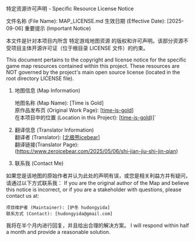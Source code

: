 特定资源许可声明 - Specific Resource License Notice

文件名称 (File Name): MAP_LICENSE.md 生效日期 (Effective Date): [2025-09-06]
重要提示 (Important Notice)

本文件是针对本项目内所含 特定游戏地图资源 的版权和许可声明。该部分资源不受项目主体开源许可证（位于根目录 LICENSE 文件）的约束。

This document pertains to the copyright and license notice for the specific game map resources contained within this project. These resources are NOT governed by the project's main open source license (located in the root directory LICENSE file).
1. 地图信息 (Map Information)  
  
    地图名称 (Map Name): [Time is Gold]  
    原作品发布页 (Original Work Page): [[time-is-gold](https://github.com/DIApotter/time-is-gold)]  
    在本项目中的位置 (Location in this Project): [[time-is-gold](https://github.com/hudongyida/minecraft_minigame_docker/tree/main/time-is-gold/server))]`  

2. 翻译信息 (Translator Information)  
   翻译者 (Translator): [[北极熊icebear](https://www.zeroicebear.com/about)]  
   翻译链接(Translator Page): (https://www.zeroicebear.com/2025/05/06/shi-jian-jiu-shi-jin-qian)  

3. 联系我 (Contact Me)

如果您是该地图的原始作者并认为此处的声明有误，或您是相关利益方并有疑问，请通过以下方式联系我： If you are the original author of the Map and believe this notice is incorrect, or if you are a stakeholder with questions, please contact us at:

    项目维护者 (Maintainer): [护冬 hudongyida]
    联系方式 (Contact): [hudongyida@gmail.com]

我将在半个月内进行回复，并且给出合理的解决方案。 I will respond within half a month and provide a reasonable solution.
